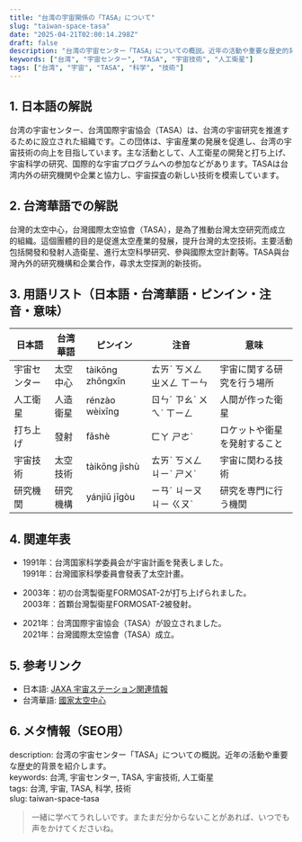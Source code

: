 ```yaml
---
title: "台湾の宇宙関係の「TASA」について"
slug: "taiwan-space-tasa"
date: "2025-04-21T02:00:14.298Z"
draft: false
description: "台湾の宇宙センター「TASA」についての概説。近年の活動や重要な歴史的背景を紹介します。"
keywords: ["台湾", "宇宙センター", "TASA", "宇宙技術", "人工衛星"]
tags: ["台湾", "宇宙", "TASA", "科学", "技術"]
---
```


## 1. 日本語の解説  
台湾の宇宙センター、台湾国際宇宙協会（TASA）は、台湾の宇宙研究を推進するために設立された組織です。この団体は、宇宙産業の発展を促進し、台湾の宇宙技術の向上を目指しています。主な活動として、人工衛星の開発と打ち上げ、宇宙科学の研究、国際的な宇宙プログラムへの参加などがあります。TASAは台湾内外の研究機関や企業と協力し、宇宙探査の新しい技術を模索しています。

## 2. 台湾華語での解説  
台灣的太空中心，台灣國際太空協會（TASA），是為了推動台灣太空研究而成立的組織。這個團體的目的是促進太空產業的發展，提升台灣的太空技術。主要活動包括開發和發射人造衛星、進行太空科學研究、參與國際太空計劃等。TASA與台灣內外的研究機構和企業合作，尋求太空探測的新技術。

## 3. 用語リスト（日本語・台湾華語・ピンイン・注音・意味）  

| 日本語         | 台湾華語       | ピンイン      | 注音       | 意味                         |
|----------------|--------------|-------------|-----------|----------------------------|
| 宇宙センター   | 太空中心     | tàikōng zhōngxīn | ㄊㄞˋ ㄎㄨㄥ ㄓㄨㄥ ㄒㄧㄣ | 宇宙に関する研究を行う場所   |
| 人工衛星       | 人造衛星     | rénzào wèixīng | ㄖㄣˊ ㄗㄠˋ ㄨㄟˋ ㄒㄧㄥ | 人間が作った衛星             |
| 打ち上げ       | 發射         | fāshè       | ㄈㄚ ㄕㄜˋ   | ロケットや衛星を発射すること |
| 宇宙技術       | 太空技術     | tàikōng jìshù | ㄊㄞˋ ㄎㄨㄥ ㄐㄧˋ ㄕㄨˋ | 宇宙に関わる技術             |
| 研究機関       | 研究機構     | yánjiū jīgòu | ㄧㄢˊ ㄐㄧㄡ ㄐㄧ ㄍㄡˋ | 研究を専門に行う機関         |

## 4. 関連年表  

- 1991年：台湾国家科学委員会が宇宙計画を発表しました。  
  1991年：台灣國家科學委員會發表了太空計畫。
  
- 2003年：初の台湾製衛星FORMOSAT-2が打ち上げられました。  
  2003年：首顆台灣製衛星FORMOSAT-2被發射。
  
- 2021年：台湾国際宇宙協会（TASA）が設立されました。  
  2021年：台灣國際太空協會（TASA）成立。

## 5. 参考リンク  

- 日本語: [JAXA 宇宙ステーション関連情報](https://www.jaxa.jp/)  
- 台湾華語: [國家太空中心](https://www.tasa.org.tw/)

## 6. メタ情報（SEO用）  
description: 台湾の宇宙センター「TASA」についての概説。近年の活動や重要な歴史的背景を紹介します。  
keywords: 台湾, 宇宙センター, TASA, 宇宙技術, 人工衛星  
tags: 台湾, 宇宙, TASA, 科学, 技術  
slug: taiwan-space-tasa

> 一緒に学べてうれしいです。またまだ分からないことがあれば、いつでも声をかけてくださいね。